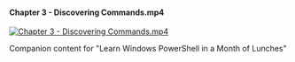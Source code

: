 ﻿#### Chapter 3 - Discovering Commands.mp4

[![Chapter 3 - Discovering Commands.mp4](https://i4.ytimg.com/vi/s3VC-gHIuE8/hqdefault.jpg "Chapter 3 - Discovering Commands.mp4")](https://www.youtube.com/watch?v=s3VC-gHIuE8)

Companion content for "Learn Windows PowerShell in a Month of Lunches"


